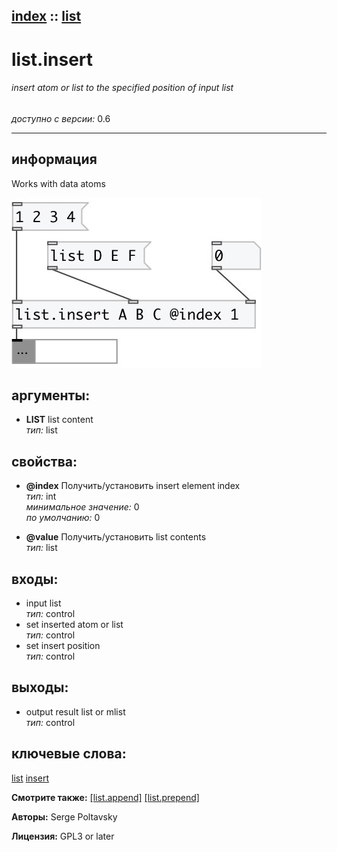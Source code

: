 [index](index.html) :: [list](category_list.html)
---

# list.insert

###### insert atom or list to the specified position of input list

*доступно с версии:* 0.6

---


## информация
Works with data atoms


[![example](../examples/img/list.insert.jpg)](../examples/pd/list.insert.pd)



## аргументы:

* **LIST**
list content<br>
_тип:_ list<br>





## свойства:

* **@index** 
Получить/установить insert element index<br>
_тип:_ int<br>
_минимальное значение:_ 0<br>
_по умолчанию:_ 0<br>

* **@value** 
Получить/установить list contents<br>
_тип:_ list<br>



## входы:

* input list<br>
_тип:_ control
* set inserted atom or list<br>
_тип:_ control
* set insert position<br>
_тип:_ control



## выходы:

* output result list or mlist<br>
_тип:_ control



## ключевые слова:

[list](keywords/list.html)
[insert](keywords/insert.html)



**Смотрите также:**
[\[list.append\]](list.append.html)
[\[list.prepend\]](list.prepend.html)




**Авторы:** Serge Poltavsky




**Лицензия:** GPL3 or later





